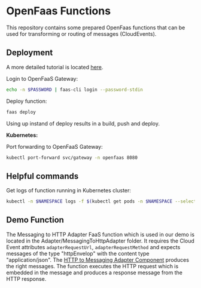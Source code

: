 # OpenFaas Functions

This repository contains some prepared OpenFaas functions that can be used for transforming or routing of messages (CloudEvents).

## Deployment

A more detailed tutorial is located [here](https://mico-docs.readthedocs.io/en/latest/setup/kubernetes/openfaas.html#function-deployment).


Login to OpenFaaS Gateway:
```bash
echo -n $PASSWORD | faas-cli login --password-stdin
```

Deploy function:
```bash
faas deploy
```
Using up instand of deploy results in a build, push and deploy.

**Kubernetes:**

Port forwarding to OpenFaaS Gateway:
```bash
kubectl port-forward svc/gateway -n openfaas 8080
```

## Helpful commands

Get logs of function running in Kubernetes cluster:
```bash
kubectl -n $NAMESPACE logs -f $(kubectl get pods -n $NAMESPACE --selector=faas_function=$FUNCTION_NAME --output=jsonpath={.items..metadata.name})
```

## Demo Function
The Messaging to HTTP Adapter FaaS function which is used in our demo is located in the Adapter/MessagingToHttpAdapter folder.
It requires the Cloud Event attributes `adapterRequestUrl`, `adapterRequestMethod` and expects messages of the type "httpEnvelop" with the content type "application/json". The [HTTP to Messaging Adapter Component](https://github.com/UST-MICO/http-to-messaging-adapter) produces the right messages. The function executes the HTTP request which is embedded in the message and produces a response message from the HTTP response. 
